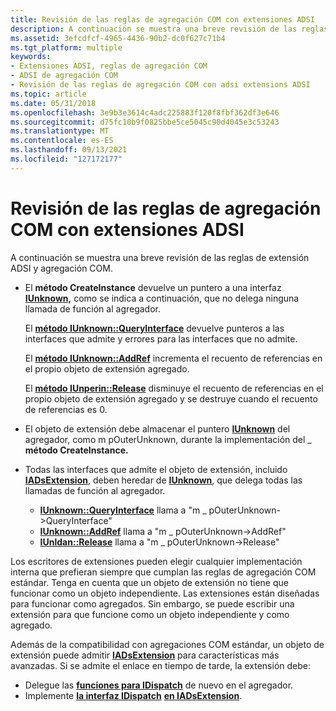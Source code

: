 ```yaml
---
title: Revisión de las reglas de agregación COM con extensiones ADSI
description: A continuación se muestra una breve revisión de las reglas de extensión ADSI y agregación COM.
ms.assetid: 3efcdfcf-4965-4436-90b2-dc0f627c71b4
ms.tgt_platform: multiple
keywords:
- Extensiones ADSI, reglas de agregación COM
- ADSI de agregación COM
- Revisión de las reglas de agregación COM con adsi extensions ADSI
ms.topic: article
ms.date: 05/31/2018
ms.openlocfilehash: 3e9b3e3614c4adc225883f120f8fbf362df3e646
ms.sourcegitcommit: d75fc10b9f0825bbe5ce5045c90d4045e3c53243
ms.translationtype: MT
ms.contentlocale: es-ES
ms.lasthandoff: 09/13/2021
ms.locfileid: "127172177"
---
```

# <a name="revisiting-com-aggregation-rules-with-adsi-extensions"></a>Revisión de las reglas de agregación COM con extensiones ADSI

A continuación se muestra una breve revisión de las reglas de extensión ADSI y agregación COM.

-   El **método CreateInstance** devuelve un puntero a una interfaz [**IUnknown,**](/windows/win32/api/unknwn/nn-unknwn-iunknown) como se indica a continuación, que no delega ninguna llamada de función al agregador.

    El [**método IUnknown::QueryInterface**](/windows/win32/api/unknwn/nf-unknwn-iunknown-queryinterface(q)) devuelve punteros a las interfaces que admite y errores para las interfaces que no admite.

    El [**método IUnknown::AddRef**](/windows/win32/api/unknwn/nf-unknwn-iunknown-addref) incrementa el recuento de referencias en el propio objeto de extensión agregado.

    El [**método IUnperin::Release**](/windows/win32/api/unknwn/nf-unknwn-iunknown-release) disminuye el recuento de referencias en el propio objeto de extensión agregado y se destruye cuando el recuento de referencias es 0.

-   El objeto de extensión debe almacenar el puntero [**IUnknown**](/windows/win32/api/unknwn/nn-unknwn-iunknown) del agregador, como m pOuterUnknown, durante la implementación del \_ **método CreateInstance.**
-   Todas las interfaces que admite el objeto de extensión, incluido [**IADsExtension**](/windows/desktop/api/Iads/nn-iads-iadsextension), deben heredar de [**IUnknown**](/windows/win32/api/unknwn/nn-unknwn-iunknown), que delega todas las llamadas de función al agregador.
    -   [**IUnknown::QueryInterface**](/windows/win32/api/unknwn/nf-unknwn-iunknown-queryinterface(q)) llama a "m \_ pOuterUnknown->QueryInterface"
    -   [**IUnknown::AddRef**](/windows/win32/api/unknwn/nf-unknwn-iunknown-addref) llama a "m \_ pOuterUnknown->AddRef"
    -   [**IUnldan::Release**](/windows/win32/api/unknwn/nf-unknwn-iunknown-release) llama a "m \_ pOuterUnknown->Release"

Los escritores de extensiones pueden elegir cualquier implementación interna que prefieran siempre que cumplan las reglas de agregación COM estándar. Tenga en cuenta que un objeto de extensión no tiene que funcionar como un objeto independiente. Las extensiones están diseñadas para funcionar como agregados. Sin embargo, se puede escribir una extensión para que funcione como un objeto independiente y como agregado.

Además de la compatibilidad con agregaciones COM estándar, un objeto de extensión puede admitir [**IADsExtension**](/windows/desktop/api/Iads/nn-iads-iadsextension) para características más avanzadas. Si se admite el enlace en tiempo de tarde, la extensión debe:

-   Delegue las [**funciones para IDispatch**](/windows/win32/api/oaidl/nn-oaidl-idispatch) de nuevo en el agregador.
-   Implemente [**la interfaz IDispatch**](/windows/win32/api/oaidl/nn-oaidl-idispatch) [**en IADsExtension**](/windows/desktop/api/Iads/nn-iads-iadsextension).

 

 